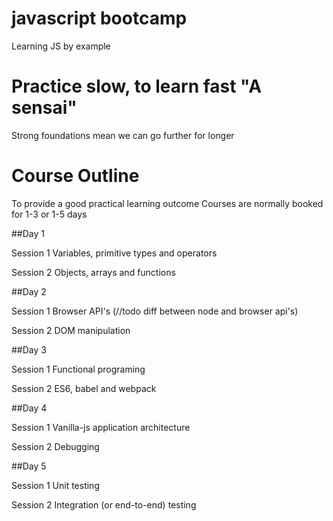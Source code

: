 # javascript bootcamp

Learning JS by example

# Practice slow, to learn fast "A sensai"

Strong foundations mean we can go further for longer

# Course Outline

To provide a good practical learning outcome Courses are normally booked for 1-3 or 1-5 days 

##Day 1

Session 1
Variables, primitive types and operators

Session 2
Objects, arrays and functions

##Day 2

Session 1
Browser API's (//todo diff between node and browser api's)

Session 2
DOM manipulation

##Day 3

Session 1
Functional programing

Session 2
ES6, babel and webpack

##Day 4

Session 1
Vanilla-js application architecture

Session 2
Debugging

##Day 5

Session 1
Unit testing

Session 2
Integration (or end-to-end) testing
